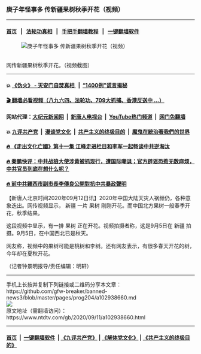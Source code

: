 ### 庚子年怪事多 传新疆果树秋季开花（视频）
------------------------

#### [首页](https://github.com/gfw-breaker/banned-news3/blob/master/README.md) &nbsp;&nbsp;|&nbsp;&nbsp; [法轮功真相](https://github.com/begood0513/basic/blob/master/README.md)  &nbsp;&nbsp;|&nbsp;&nbsp; [手把手翻墙教程](https://github.com/gfw-breaker/guides/wiki)  &nbsp;&nbsp;|&nbsp;&nbsp; [一键翻墙软件](https://github.com/gfw-breaker/nogfw/blob/master/README.md)  



<div><div class="featured_image">
 <figure>
  <img alt="庚子年怪事多 传新疆果树秋季开花（视频）" src="https://i.ntdtv.com/assets/uploads/2020/09/Untitled-1-copy-9.jpg"/>
 </figure><br/>
 <span class="caption">
  网传新疆果树秋季开花。（视频截图）
 </span>
</div>
</div><hr/>

#### 💥 [《伪火》 - 天安门自焚真相 ](http://141.164.51.119:10000/videos/blog/weihuo.html)&nbsp; |&nbsp; [“1400例”谎言揭秘  ](http://141.164.51.119:10000/videos/blog/jiexi1400.html)

#### [ 🎬  翻墙必看视频（八九六四、法轮功、709大抓捕、香港反送中 ...）](https://github.com/gfw-breaker/links/blob/master/banned.md)

#### 网站代理：[大纪元新闻网](http://167.172.10.89:10080/gb/) &nbsp;|&nbsp; [新唐人电视台](http://167.172.10.89:8808/gb/)  &nbsp;|&nbsp; [YouTube热门频道](http://158.247.203.241/youtube.html) &nbsp;|&nbsp; [网门免翻墙](http://158.247.203.241:11000/show.aspx?name=ogHome)

#### 💥 [九评共产党](http://141.164.51.119:10000/videos/res/jiuping/)&nbsp; |&nbsp; [漫谈党文化](http://141.164.51.119:10000/videos/res/mtdwh/)&nbsp; |&nbsp; [共产主义的终极目的](http://141.164.51.119:10000/videos/res/zjmd/)&nbsp; |&nbsp; [魔鬼在統治著我們的世界](http://141.164.51.119:10000/videos/res/TheSpecter/)  

#### [ 🔥  《走出文化亡國》第十一集 江峰走进栏目和李军一起畅谈中共逆淘汰](http://141.164.51.119:10000/videos/news/../res/zcwhwg/index.html)

#### [ 🔥  秦鹏快评：中共战狼大使涉黄被抓现行，遭国际嘲讽；官方辟谣恐惹无数麻烦，中共官员到底在想什么呢？](http://141.164.51.119:10000/videos/news/qp03.html)

#### [ 🔥  前中共雞西市副市長李傳良公開對抗中共暴政聲明](http://141.164.51.119:10000/videos/news/../tui/index.html)

<div><div class="post_content" itemprop="articleBody">
 <p>
  【新唐人北京时间2020年09月12日讯】2020年中国大陆天灾人祸频仍，各种意象迭出。网传视频显示，
  <ok href="https://www.ntdtv.com/gb/新疆.htm">
   新疆
  </ok>
  一片
  <ok href="https://www.ntdtv.com/gb/果树.htm">
   果树
  </ok>
  刚刚开花。而中国北方果树一般春季开花，秋季结果。
 </p>
 <p>
  这段视频中显示，有一排
  <ok href="https://www.ntdtv.com/gb/果树.htm">
   果树
  </ok>
  正在开花。视频拍摄者称，这是9月5日在
  <ok href="https://www.ntdtv.com/gb/新疆.htm">
   新疆
  </ok>
  拍摄。9月5日，在中国西北已是秋天。
 </p>
 <div class="video_fit_container">
 </div>
 <p>
  网友称，视频中的果树可能是桃树和李树。还有网友表示，有很多春天开花的树，今年却在夏秋开花。
 </p>
 <p>
  （记者钟景明报导/责任编辑：明轩）
 </p>
 <div class="single_ad">
 </div>
</div>
</div>
<hr/>
手机上长按并复制下列链接或二维码分享本文章：<br/>
https://github.com/gfw-breaker/banned-news3/blob/master/pages/prog204/a102938660.md <br/>
<a href='https://github.com/gfw-breaker/banned-news3/blob/master/pages/prog204/a102938660.md'><img src='https://github.com/gfw-breaker/banned-news3/blob/master/pages/prog204/a102938660.md.png'/></a> <br/>
原文地址（需翻墙访问）：https://www.ntdtv.com/gb/2020/09/11/a102938660.html


------------------------
#### [首页](https://github.com/gfw-breaker/banned-news3/blob/master/README.md) &nbsp;|&nbsp; [一键翻墙软件](https://github.com/gfw-breaker/nogfw/blob/master/README.md) &nbsp;| [《九评共产党》](https://github.com/gfw-breaker/9ping.md/blob/master/README.md#九评之一评共产党是什么) | [《解体党文化》](https://github.com/gfw-breaker/jtdwh.md/blob/master/README.md) | [《共产主义的终极目的》](https://github.com/gfw-breaker/gczydzjmd.md/blob/master/README.md)


<img src='http://gfw-breaker.win/banned-news3/pages/prog204/a102938660.md' width='0px' height='0px'/>